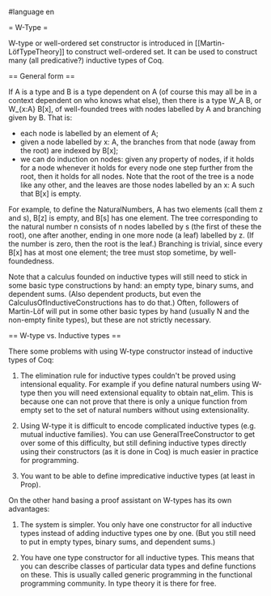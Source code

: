 #language en

= W-Type =

W-type or well-ordered set constructor is introduced in [[Martin-LöfTypeTheory]] to construct well-ordered set. It can be used to construct many (all predicative?) inductive types of Coq.

== General form ==

If A is a type and B is a type dependent on A (of course this may all be in a context dependent on who knows what else), then there is a type W_A B, or W_{x:A} B[x], of well-founded trees with nodes labelled by A and branching given by B. That is:
 * each node is labelled by an element of A;
 * given a node labelled by x: A, the branches from that node (away from the root) are indexed by B[x];
 * we can do induction on nodes: given any property of nodes, if it holds for a node whenever it holds for every node one step further from the root, then it holds for all nodes.
Note that the root of the tree is a node like any other, and the leaves are those nodes labelled by an x: A such that B[x] is empty.

For example, to define the NaturalNumbers, A has two elements (call them z and s), B[z] is empty, and B[s] has one element. The tree corresponding to the natural number n consists of n nodes labelled by s (the first of these the root), one after another, ending in one more node (a leaf) labelled by z. (If the number is zero, then the root is the leaf.) Branching is trivial, since every B[x] has at most one element; the tree must stop sometime, by well-foundedness.

Note that a calculus founded on inductive types will still need to stick in some basic type constructions by hand: an empty type, binary sums, and dependent sums. (Also dependent products, but even the CalculusOfInductiveConstructions has to do that.) Often, followers of Martin-Löf will put in some other basic types by hand (usually N and the non-empty finite types), but these are not strictly necessary.

== W-type vs. Inductive types ==

There some problems with using W-type constructor instead of inductive types of Coq:

 1. The elimination rule for inductive types couldn't be proved using intensional equality. For example if you define natural numbers using W-type then you will need extensional equality to obtain nat_elim. This is because one can not prove that there is only a unique function from empty set to the set of natural numbers without using extensionality.

 1. Using W-type it is difficult to encode complicated inductive types (e.g. mutual inductive families). You can use GeneralTreeConstructor to get over some of this difficulty, but still defining inductive types directly using their constructors (as it is done in Coq) is much easier in practice for programming.

 1. You want to be able to define impredicative inductive types (at least in Prop).

On the other hand basing a proof assistant on W-types has its own advantages:

 1. The system is simpler. You only have one constructor for all inductive types instead of adding inductive types one by one. (But you still need to put in empty types, binary sums, and dependent sums.)

 2. You have one type constructor for all inductive types. This means that you can describe classes of particular data types and define functions on these. This is usually called generic programming in the functional programming community. In type theory it is there for free.
